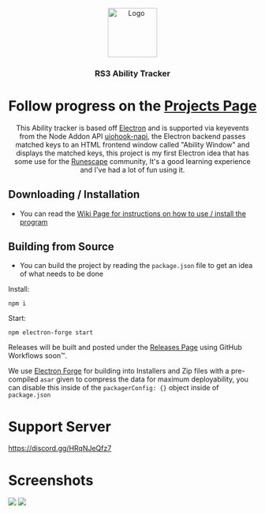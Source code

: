 <p align="center">
  <a href="https://github.com/txj-xyz/rs3-ability-tracker">
    <img src="https://cdn.discordapp.com/attachments/706221433407275029/985653200331870228/image0.png" alt="Logo" width="100" height="100">
  </a>

  <h3 align="center">RS3 Ability Tracker</h3>

 <h1 align="center">Follow progress on the <a href="https://github.com/txj-xyz/rs3-ability-tracker/projects/1">Projects Page</a></h1>
 
  <p align="center">
  This Ability tracker is based off <a href="https://www.electronjs.org/">Electron</a> and is supported via keyevents from the Node Addon API <a href="https://github.com/SnosMe/uiohook-napi">uiohook-napi</a>, the Electron backend passes matched keys to an HTML frontend window called "Ability Window" and displays the matched keys, this project is my first Electron idea that has some use for the <a href="https://runescape.com/">Runescape</a> community, It's a good learning experience and I've had a lot of fun using it.
  </p>
</p>

## Downloading / Installation
 - You can read the [Wiki Page for instructions on how to use / install the program](https://github.com/txj-xyz/rs3-ability-tracker/wiki)


## Building from Source

- You can build the project by reading the `package.json` file to get an idea of what needs to be done
 
 Install:
 ```
 npm i
 ```
 
 Start:
 ```
 npm electron-forge start
 ```
 
Releases will be built and posted under the [Releases Page](https://github.com/txj-xyz/rs3-ability-tracker/releases/latest) using GitHub Workflows soon™️.

We use [Electron Forge](https://www.electronforge.io/) for building into Installers and Zip files with a pre-compiled `asar` given to compress the data for maximum deployability, you can disable this inside of the `packagerConfig: {}` object inside of `package.json`

# Support Server

https://discord.gg/HRqNJeQfz7

# Screenshots

![](https://l.txj-dev.xyz/MPz2F)
![](https://l.txj-dev.xyz/PTE1i)
